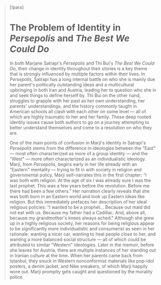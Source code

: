 > [!para]
> # The Problem of Identity in *Persepolis* and *The Best We Could Do*
> 
> In both Marjane Satrapi's *Persepolis* and Thi Bui's *The Best We Could Do*, their change in identity throughout their stories is a key theme that is strongly influenced by multiple factors within their lives. In *Persepolis*, Satrapi has a long internal battle on who she is mainly due her parent's politically outstanding ideas and a multicultural upbringing in both Iran and Austria, leading her to question who she in and seek things to define herself by. Thi Bui on the other hand, struggles to grapple with her past as her own understanding, her parents' understandings, and the history commonly taught in American schools all clash with each other on some level — all of which are highly traumatic to her and her family. These deep rooted identity issues cause both authors to go on a journey attempting to better understand themselves and come to a resolution on who they are.
> 
> One of the main points of confusion in Marji's identity in Satrapi's *Persepolis* stems from the difference in ideologies between the "East" — most often characterized as more of a group identity — and the "West" — more often characterized as an individualistic ideology. Marji, from *Persepolis*, begins early in her life already with an "Eastern" mentality — trying to fit in with society in religion and governmental policy. Marji self-narrates this in the first chapter: "I was both with religion. At the age of six I was already sure I was the last prophet. This was a few years before the revolution. Before me there had been a few others." Her narration clearly reveals that she was both born in an Eastern world and took up Eastern ideas like religion. But this immediately prefaces her description of her ideal religious policies: "I wanted to be a prophet... Because out maid did not eat with us. Because my father had a Cadillac. And, above all, because my grandmother's knees always ached." Although she grew up in a highly religious society, her reasons for being religious appear to be significantly more individualistic and consumerist as seen in her rationale: wanting a nicer car, wanting to heal people close to her, and wanting a more balanced social structure — all of which could be attributed to similar "Western" ideologies. Later in the memoir, before she leaves for Austria, there are multiple instances of her standing out in Iranian culture at the time. When her parents came back from Istanbul, they snuck in Western nonconformist materials like pop-idol posters, a denim jacket, and Nike sneakers, of which Marji happily wore out. Marji promptly gets caught and questioned by the morality police 

